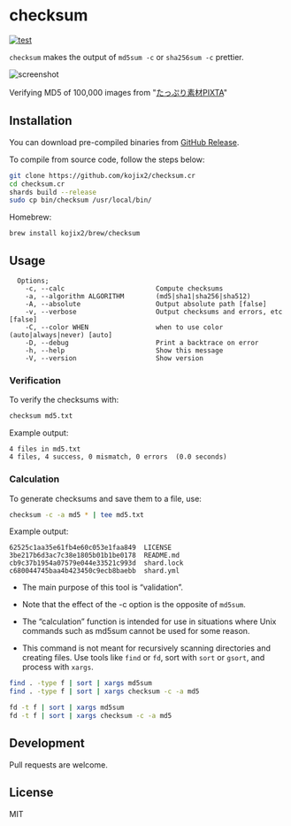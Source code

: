 # checksum

[![test](https://github.com/kojix2/checksum.cr/actions/workflows/test.yml/badge.svg)](https://github.com/kojix2/checksum.cr/actions/workflows/test.yml)

`checksum` makes the output of `md5sum -c` or `sha256sum -c` prettier.

![screenshot](https://github.com/user-attachments/assets/453701b9-19ec-4409-99f2-4e0fb638df4c)

Verifying MD5 of 100,000 images from "[たっぷり素材PIXTA](https://www.sourcenext.com/product/pixta/)"

## Installation

You can download pre-compiled binaries from [GitHub Release](https://github.com/kojix2/checksum.cr/releases).

To compile from source code, follow the steps below:

```sh
git clone https://github.com/kojix2/checksum.cr
cd checksum.cr
shards build --release
sudo cp bin/checksum /usr/local/bin/
```

Homebrew:

```
brew install kojix2/brew/checksum
```

## Usage


```
  Options;
    -c, --calc                       Compute checksums
    -a, --algorithm ALGORITHM        (md5|sha1|sha256|sha512)
    -A, --absolute                   Output absolute path [false]
    -v, --verbose                    Output checksums and errors, etc [false]
    -C, --color WHEN                 when to use color (auto|always|never) [auto]
    -D, --debug                      Print a backtrace on error
    -h, --help                       Show this message
    -V, --version                    Show version
```

### Verification

To verify the checksums with:

```sh
checksum md5.txt
```

Example output:

```
4 files in md5.txt
4 files, 4 success, 0 mismatch, 0 errors  (0.0 seconds)
```

### Calculation

To generate checksums and save them to a file, use:

```sh
checksum -c -a md5 * | tee md5.txt
```

Example output:

```
62525c1aa35e61fb4e60c053e1faa849  LICENSE
3be217b6d3ac7c38e1805b01b1be0178  README.md
cb9c37b1954a07579e044e33521c993d  shard.lock
c680044745baa4b423450c9ecb8baebb  shard.yml
```

- The main purpose of this tool is “validation”.
- Note that the effect of the -c option is the opposite of `md5sum`.
- The “calculation” function is intended for use in situations where Unix commands such as md5sum cannot be used for some reason. 

- This command is not meant for recursively scanning directories and creating files. Use tools like `find` or `fd`, sort with `sort` or `gsort`, and process with `xargs`.

```sh
find . -type f | sort | xargs md5sum
find . -type f | sort | xargs checksum -c -a md5
```

```sh
fd -t f | sort | xargs md5sum
fd -t f | sort | xargs checksum -c -a md5
```

## Development

Pull requests are welcome.

## License

MIT
